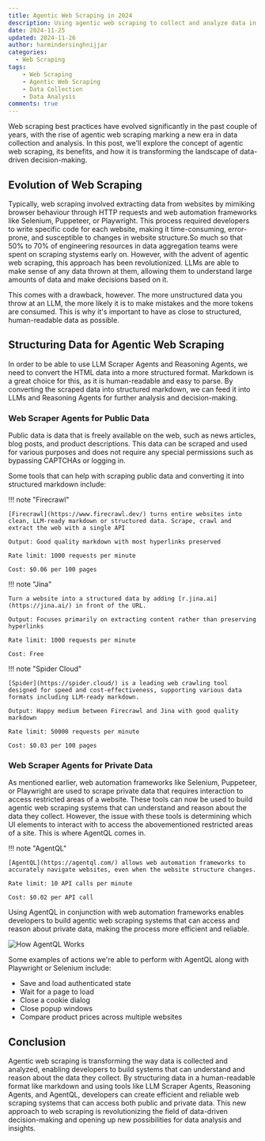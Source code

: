 ```yaml
---
title: Agentic Web Scraping in 2024
description: Using agentic web scraping to collect and analyze data in 2024.
date: 2024-11-25
updated: 2024-11-26
author: harmindersinghnijjar
categories:
  - Web Scraping
tags:
    - Web Scraping
    - Agentic Web Scraping
    - Data Collection
    - Data Analysis
comments: true
---
```


Web scraping best practices have evolved significantly in the past couple of years, with the rise of agentic web scraping marking a new era in data collection and analysis. In this post, we'll explore the concept of agentic web scraping, its benefits, and how it is transforming the landscape of data-driven decision-making.

## Evolution of Web Scraping

Typically, web scraping involved extracting data from websites by mimiking browser behaviour through HTTP requests and web automation frameworks like Selenium, Puppeteer, or Playwright. This process required developers to write specific code for each website, making it time-consuming, error-prone, and susceptible to changes in website structure.So much so that 50% to 70% of engineering resources in data aggregation teams were spent on scraping stystems early on. However, with the advent of agentic web scraping, this approach has been revolutionized. LLMs are able to make sense of any data thrown at them, allowing them to understand large amounts of data and make decisions based on it.

This comes with a drawback, however. The more unstructured data you throw at an LLM, the more likely it is to make mistakes and the more tokens are consumed. This is why it's important to have as close to structured, human-readable data as possible.

## Structuring Data for Agentic Web Scraping

In order to be able to use LLM Scraper Agents and Reasoning Agents, we need to convert the HTML data into a more structured format. Markdown is a great choice for this, as it is human-readable and easy to parse. By converting the scraped data into structured markdown, we can feed it into LLMs and Reasoning Agents for further analysis and decision-making.

### Web Scraper Agents for Public Data

Public data is data that is freely available on the web, such as news articles, blog posts, and product descriptions. This data can be scraped and used for various purposes and does not require any special permissions such as bypassing CAPTCHAs or logging in.

Some tools that can help with scraping public data and converting it into structured markdown include:

!!! note "Firecrawl"

    [Firecrawl](https://www.firecrawl.dev/) turns entire websites into clean, LLM-ready markdown or structured data. Scrape, crawl and extract the web with a single API 

    Output: Good quality markdown with most hyperlinks preserved

    Rate limit: 1000 requests per minute

    Cost: $0.06 per 100 pages

!!! note "Jina"

    Turn a website into a structured data by adding [r.jina.ai](https://jina.ai/) in front of the URL.

    Output: Focuses primarily on extracting content rather than preserving hyperlinks

    Rate limit: 1000 requests per minute

    Cost: Free

!!! note "Spider Cloud"

    [Spider](https://spider.cloud/) is a leading web crawling tool designed for speed and cost-effectiveness, supporting various data formats including LLM-ready markdown.

    Output: Happy medium between Firecrawl and Jina with good quality markdown

    Rate limit: 50000 requests per minute

    Cost: $0.03 per 100 pages

### Web Scraper Agents for Private Data

As mentioned earlier, web automation frameworks like Selenium, Puppeteer, or Playwright are used to scrape private data that requires interaction to access restricted areas of a website. These tools can now be used to build agentic web scraping systems that can understand and reason about the data they collect. However, the issue with these tools is determining which UI elements to interact with to access the abovementioned restricted areas of a site. This is where AgentQL comes in.

!!! note "AgentQL"

    [AgentQL](https://agentql.com/) allows web automation frameworks to accurately navigate websites, even when the website structure changes.

    Rate limit: 10 API calls per minute

    Cost: $0.02 per API call

Using AgentQL in conjunction with web automation frameworks enables developers to build agentic web scraping systems that can access and reason about private data, making the process more efficient and reliable.

![How AgentQL Works](https://i.imgur.com/dSDZPzJ.png)

Some examples of actions we're able to perform with AgentQL along with Playwright or Selenium include:

- Save and load authenticated state
- Wait for a page to load
- Close a cookie dialog
- Close popup windows
- Compare product prices across multiple websites

## Conclusion

Agentic web scraping is transforming the way data is collected and analyzed, enabling developers to build systems that can understand and reason about the data they collect. By structuring data in a human-readable format like markdown and using tools like LLM Scraper Agents, Reasoning Agents, and AgentQL, developers can create efficient and reliable web scraping systems that can access both public and private data. This new approach to web scraping is revolutionizing the field of data-driven decision-making and opening up new possibilities for data analysis and insights.